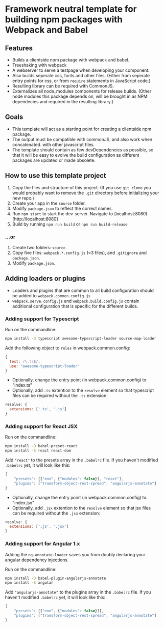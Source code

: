 # Framework neutral template for building npm packages with Webpack and Babel

## Features

- Builds a clientside npm package with webpack and babel.
- Treeshaking with webpack
- A webserver to serve a testpage when developing your component.
- Also builds seperate css, fonts and other files.
  (Either from seperate entry points for css, or from `require` statements in JavaScript code.)
- Resulting library can be required with CommonJS.
- Externalizes all node_modules components for release builds. (Other node modules this package depends on, will be brought in as NPM dependecies and required in the resulting library.)


## Goals

- This template will act as a starting point for creating a clientside npm package.
- The output must be compatible with commonJS, and also work when concatenated. with other javascript files.
- The template should contain as few devDependencies as possible,
  so that it will be easy to evolve the build configuration as different packages are updated or made obsolete.

## How to use this template project

1. Copy the files and structure of this project.
   (If you use `git clone` you would probably want to remove the `.git` directory before initializing your new repo.)
2. Create your app in the `source` folder.
3. Modify `package.json` to reflect the correct names.
4. Run `npm start` to start the dev-server. Navigate to (localhost:8080)[http://localhost:8080]
5. Build by running `npm run build` or `npm run build-release`

### ...or

1. Create two folders: `source`.
2. Copy five files: `webpack.*.config.js` (=3 files), and `.gitignore` and `package.json`.
3. Modify `package.json`.

## Adding loaders or plugins

- Loaders and plugins that are common to all build configuration should be added to `webpack.common.config.js`
- `webpack.serve.config.js` and `webpack.build.config.js` contain additional configuration that is specific for the different builds.

### Adding support for Typescript

Run on the commandline:
```bash
npm install -D typescript awesome-typescript-loader source-map-loader
```

Add the following object to `rules` in webpack.common.config:

```javascript
{
  test: /\.ts$/,
  use: "awesome-typescript-loader"
}
```

- Optionally, change the entry point (in webpack.common.config) to "index.ts"
- Optionally, add `.ts` extention to the `resolve` element so that typescript files can be required without the `.ts` extension:

```javascript
resolve: {
  extensions: ['.ts', '.js']
}
```

### Adding support for React JSX

Run on the commandline:

```bash
npm install -D babel-preset-react
npm install -S react react-dom
```

Add `"react"` to the presets array in the `.babelrc` file. If you haven't modified  `.babelrc` yet, it will look like this:

```javascript
{
	"presets": [["env", {"modules": false}], "react"],
	"plugins": ["transform-object-rest-spread", "angularjs-annotate"]
}
```

- Optionally, change the entry point (in webpack.common.config) to "index.jsx"
- Optionally, add `.jsx` extention to the `resolve` element so that jsx files can be required without the `.jsx` extension:

```javascript
resolve: {
  extensions: ['.js', '.jsx']
}
```

### Adding support for Angular 1.x

Adding the `ng-annotate-loader` saves you from doubly declaring your angular dependency injections.

Run on the commandline:

```bash
npm install -D babel-plugin-angularjs-annotate
npm install -S angular
```

Add `"angularjs-annotate"` to the plugins array in the `.babelrc` file. If you haven't modified  `.babelrc` yet, it will look like this:

```javascript
{
	"presets": [["env", {"modules": false}]],
	"plugins": ["transform-object-rest-spread", "angularjs-annotate"]
}
```
